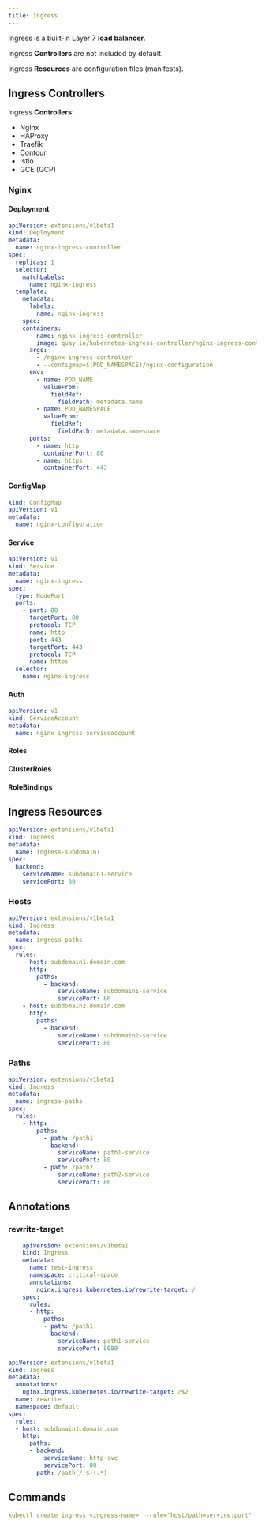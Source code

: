 ```yaml
---
title: Ingress
---
```


Ingress is a built-in Layer 7 **load balancer**.

Ingress **Controllers** are not included by default.

Ingress **Resources** are configuration files (manifests).


## Ingress Controllers

Ingress **Controllers**:
- Nginx
- HAProxy
- Traefik
- Contour
- Istio
- GCE (GCP)

### Nginx 

#### Deployment 

```yaml
apiVersion: extensions/v1beta1
kind: Deployment
metadata:
  name: nginx-ingress-controller
spec:
  replicas: 1
  selector:
    matchLabels:
      name: nginx-ingress
  template: 
    metadata:
      labels: 
        name: nginx-ingress
    spec:
    containers:
      - name: nginx-ingress-controller
        image: quay.io/kubernetes-ingress-controller/nginx-ingress-controller:0.31.1
      args:
        - /nginx-ingress-controller
        - --configmap=$(POD_NAMESPACE)/nginx-configuration
      env:
        - name: POD_NAME
          valueFrom:
            fieldRef:
              fieldPath: metadata.name
        - name: POD_NAMESPACE
          valueFrom:
            fieldRef:
              fieldPath: metadata.namespace
      ports:
        - name: http
          containerPort: 80
        - name: https
          containerPort: 443
```

#### ConfigMap

```yaml
kind: ConfigMap
apiVersion: v1
metadata:
  name: nginx-configuration
```

#### Service

```yaml
apiVersion: v1
kind: Service
metadata:
  name: nginx-ingress
spec:
  type: NodePort
  ports:
    - port: 80
      targetPort: 80
      protocol: TCP
      name: http
    - port: 443
      targetPort: 443
      protocol: TCP
      name: https
  selector:
    name: nginx-ingress
```

#### Auth

```yaml
apiVersion: v1
kind: ServiceAccount
metadata:
  name: nginx-ingress-serviceaccount
```

#### Roles 

#### ClusterRoles

#### RoleBindings

## Ingress Resources

```yaml
apiVersion: extensions/v1beta1
kind: Ingress
metadata: 
  name: ingress-subdomain1
spec: 
  backend:
    serviceName: subdomain1-service
    servicePort: 80
```

### Hosts

```yaml
apiVersion: extensions/v1beta1
kind: Ingress
metadata: 
  name: ingress-paths
spec:
  rules:
    - host: subdomain1.domain.com
      http:
        paths:
          - backend:
              serviceName: subdomain1-service 
              servicePort: 80
    - host: subdomain2.domain.com
      http:
        paths:
          - backend:
              serviceName: subdomain2-service
              servicePort: 80
```

### Paths

```yaml
apiVersion: extensions/v1beta1
kind: Ingress
metadata: 
  name: ingress-paths
spec:
  rules:
    - http:
        paths:
          - path: /path1
            backend:
              serviceName: path1-service 
              servicePort: 80
          - path: /path2
              serviceName: path2-service
              servicePort: 80
```

## Annotations

### rewrite-target

```yaml
    apiVersion: extensions/v1beta1
    kind: Ingress
    metadata:
      name: test-ingress
      namespace: critical-space
      annotations:
        nginx.ingress.kubernetes.io/rewrite-target: /
    spec:
      rules:
      - http:
          paths:
          - path: /path1
            backend:
              serviceName: path1-service
              servicePort: 8080
```

```yaml
apiVersion: extensions/v1beta1
kind: Ingress
metadata:
  annotations:
    nginx.ingress.kubernetes.io/rewrite-target: /$2
  name: rewrite
  namespace: default
spec:
  rules:
  - host: subdomain1.domain.com
    http:
      paths:
      - backend:
          serviceName: http-svc
          servicePort: 80
        path: /path(/|$)(.*)
```

## Commands

```yaml title="Imperative ingress creation command"
kubectl create ingress <ingress-name> --rule="host/path=service:port"
```
